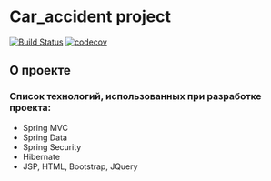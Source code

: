# Car_accident project
[![Build Status](https://travis-ci.org/IvanPJF/job4j_car_accident.svg?branch=master)](https://travis-ci.org/IvanPJF/job4j_car_accident)
[![codecov](https://codecov.io/gh/IvanPJF/job4j_car_accident/branch/master/graph/badge.svg)](https://codecov.io/gh/IvanPJF/job4j_car_accident)

## О проекте

### Список технологий, использованных при разработке проекта:
+ Spring MVC
+ Spring Data
+ Spring Security
+ Hibernate
+ JSP, HTML, Bootstrap, JQuery
